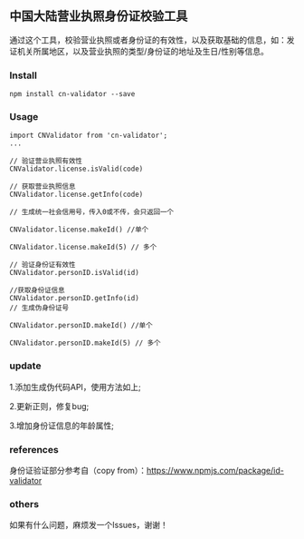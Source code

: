 ## 中国大陆营业执照身份证校验工具
  通过这个工具，校验营业执照或者身份证的有效性，以及获取基础的信息，如：发证机关所属地区，以及营业执照的类型/身份证的地址及生日/性别等信息。

### Install

```
npm install cn-validator --save
```

### Usage

```
import CNValidator from 'cn-validator';
...

// 验证营业执照有效性
CNValidator.license.isValid(code)

// 获取营业执照信息
CNValidator.license.getInfo(code)

// 生成统一社会信用号，传入0或不传，会只返回一个

CNValidator.license.makeId() //单个

CNValidator.license.makeId(5) // 多个

// 验证身份证有效性
CNValidator.personID.isValid(id)

//获取身份证信息
CNValidator.personID.getInfo(id)
// 生成伪身份证号

CNValidator.personID.makeId() //单个

CNValidator.personID.makeId(5) // 多个

```
### update
1.添加生成伪代码API，使用方法如上;

2.更新正则，修复bug;

3.增加身份证信息的年龄属性;
### references
身份证验证部分参考自（copy from）：https://www.npmjs.com/package/id-validator

### others
如果有什么问题，麻烦发一个Issues，谢谢！
